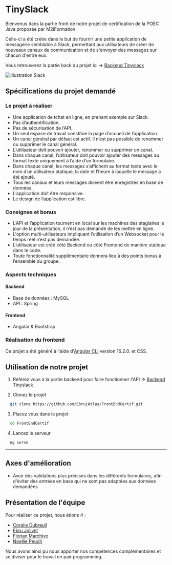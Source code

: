 # TinySlack

Bienvenus dans la partie front de notre projet de certification de la POEC Java proposée par M2iFormation.

Celle-ci a été créée dans le but de fournir une petite application de messagerie semblable à Slack, permettant aux utilisateurs de créer de nouveaux canaux de communication et de s'envoyer des messages sur chacun d'entre eux.

Vous retrouverez la partie back du projet ici => [Backend Tinyslack](https://github.com/EbrujAtlas/Projet_Jury)

![Illustration Slack](https://images.unsplash.com/photo-1563986768609-322da13575f3?ixlib=rb-4.0.3&ixid=M3wxMjA3fDB8MHxwaG90by1wYWdlfHx8fGVufDB8fHx8fA%3D%3D&auto=format&fit=crop&w=1470&q=80)

## Spécifications du projet demandé

### Le projet à réaliser
* Une application de tchat en ligne, en prenant exemple sur Slack.
* Pas d’authentification.
* Pas de sécurisation de l’API.
* Un seul espace de travail constitue la page d’accueil de l’application.
* Un canal général par défaut est actif. Il n’est pas possible de renommer ou supprimer
le canal général.
* L’utilisateur doit pouvoir ajouter, renommer ou supprimer un canal.
* Dans chaque canal, l’utilisateur doit pouvoir ajouter des messages au format texte
uniquement à l’aide d’un formulaire.
* Dans chaque canal, les messages s’affichent au format texte avec le nom d’un utilisateur statique, la date et l’heure à laquelle le message a été ajouté.
* Tous les canaux et leurs messages doivent être enregistrés en base de données.
* L’application doit être responsive.
* Le design de l’application est libre.

### Consignes et bonus
* L’API et l’application tournent en local sur les machines des stagiaires le jour de la présentation, il n’est pas demandé de les mettre en ligne.
* L'option multi-utilisateurs impliquant l’utilisation d’un Websocket pour le temps réel n’est pas demandée.
* L’utilisateur est créé côté Backend ou côté Frontend de manière statique dans le code.
* Toute fonctionnalité supplémentaire donnera lieu à des points bonus à l’ensemble du groupe.

### Aspects techniques
#### Backend
* Base de données : MySQL
* API : Spring

#### Frontend
* Angular & Bootstrap

### Réalisation du frontend
Ce projet a été généré à l'aide d'[Angular CLI](https://github.com/angular/angular-cli) version 16.2.0. et CSS.

## Utilisation de notre projet

1. Référez vous à la partie backend pour faire fonctionner l'API => [Backend Tinyslack](https://github.com/EbrujAtlas/Projet_Jury) 

2. Clonez le projet

```bash
  git clone https://github.com/EbrujAtlas/FrontEndCertif.git
```

3. Placez vous dans le projet

```bash
  cd FrontEndCertif
```

4. Lancez le serveur
```bash
  ng serve
```

---
## Axes d'amélioration
* Avoir des validations plus précises dans les différents formulaires, afin d'éviter des entrées en base qui ne sont pas adaptées aux données demandées

## Présentation de l'équipe

Pour réaliser ce projet, nous étions 4 :
* [Coralie Dubreuil](https://github.com/Ciyasan)
* [Ebru Jolivet](https://github.com/EbrujAtlas)
* [Florian Marchive](https://github.com/MarchiveFlorian)
* [Noellie Peuch](https://github.com/pandaka87)

Nous avons ainsi pu nous apporter nos compétences complémentaires et se diviser pour le travail en pair programming.